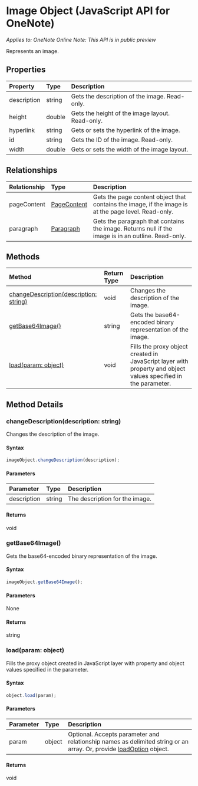 # Image Object (JavaScript API for OneNote)

_Applies to: OneNote Online_
_Note: This API is in public preview_

Represents an image.

## Properties

| Property	   | Type	|Description
|:---------------|:--------|:----------|
|description|string|Gets the description of the image. Read-only.|
|height|double|Gets the height of the image layout. Read-only.|
|hyperlink|string|Gets or sets the hyperlink of the image.|
|id|string|Gets the ID of the image. Read-only.|
|width|double|Gets or sets the width of the image layout.|


## Relationships
| Relationship | Type	|Description|
|:---------------|:--------|:----------|
|pageContent|[PageContent](pagecontent.md)|Gets the page content object that contains the image, if the image is at the page level. Read-only.|
|paragraph|[Paragraph](paragraph.md)|Gets the paragraph that contains the image. Returns null if the image is in an outline. Read-only.|

## Methods

| Method		   | Return Type	|Description|
|:---------------|:--------|:----------|
|[changeDescription(description: string)](#changedescriptiondescription-string)|void|Changes the description of the image.|
|[getBase64Image()](#getbase64image)|string|Gets the base64-encoded binary representation of the image.|
|[load(param: object)](#loadparam-object)|void|Fills the proxy object created in JavaScript layer with property and object values specified in the parameter.|

## Method Details


### changeDescription(description: string)
Changes the description of the image.

#### Syntax
```js
imageObject.changeDescription(description);
```

#### Parameters
| Parameter	   | Type	|Description|
|:---------------|:--------|:----------|
|description|string|The description for the image.|

#### Returns
void

### getBase64Image()
Gets the base64-encoded binary representation of the image.

#### Syntax
```js
imageObject.getBase64Image();
```

#### Parameters
None

#### Returns
string

### load(param: object)
Fills the proxy object created in JavaScript layer with property and object values specified in the parameter.

#### Syntax
```js
object.load(param);
```

#### Parameters
| Parameter	   | Type	|Description|
|:---------------|:--------|:----------|
|param|object|Optional. Accepts parameter and relationship names as delimited string or an array. Or, provide [loadOption](loadoption.md) object.|

#### Returns
void
